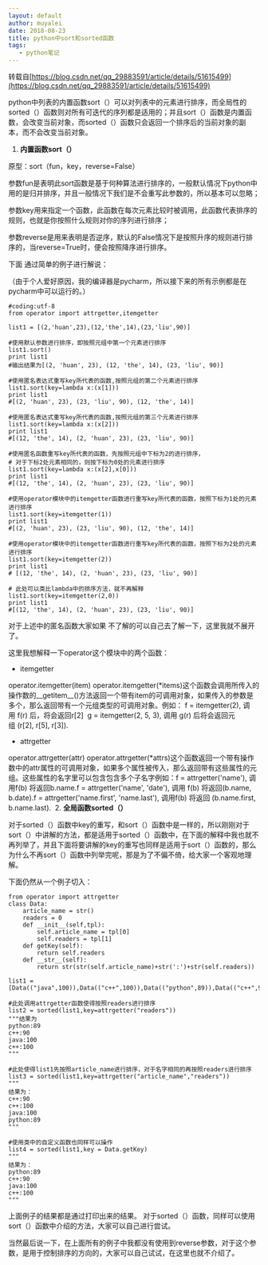 ```yaml
---
layout: default
author: muyalei
date: 2018-08-23
title: python中sort和sorted函数
tags:
   - python笔记
---
```


转载自[https://blog.csdn.net/qq_29883591/article/details/51615499](https://blog.csdn.net/qq_29883591/article/details/51615499) 

python中列表的内置函数sort（）可以对列表中的元素进行排序，而全局性的sorted（）函数则对所有可迭代的序列都是适用的；并且sort（）函数是内置函数，会改变当前对象，而sorted（）函数只会返回一个排序后的当前对象的副本，而不会改变当前对象。

1. **内置函数sort（）**

原型：sort（fun，key，reverse=False）

参数fun是表明此sort函数是基于何种算法进行排序的，一般默认情况下python中用的是归并排序，并且一般情况下我们是不会重写此参数的，所以基本可以忽略；

参数key用来指定一个函数，此函数在每次元素比较时被调用，此函数代表排序的规则，也就是你按照什么规则对你的序列进行排序；

参数reverse是用来表明是否逆序，默认的False情况下是按照升序的规则进行排序的，当reverse=True时，便会按照降序进行排序。

下面 通过简单的例子进行解说：

（由于个人爱好原因，我的编译器是pycharm，所以接下来的所有示例都是在pycharm中可以运行的。）
```
#coding:utf-8
from operator import attrgetter,itemgetter
 
list1 = [(2,'huan',23),(12,'the',14),(23,'liu',90)]
 
#使用默认参数进行排序，即按照元组中第一个元素进行排序
list1.sort()
print list1
#输出结果为[(2, 'huan', 23), (12, 'the', 14), (23, 'liu', 90)]
 
#使用匿名表达式重写key所代表的函数,按照元组的第二个元素进行排序
list1.sort(key=lambda x:(x[1]))
print list1
#[(2, 'huan', 23), (23, 'liu', 90), (12, 'the', 14)]
 
#使用匿名表达式重写key所代表的函数,按照元组的第三个元素进行排序
list1.sort(key=lambda x:(x[2]))
print list1
#[(12, 'the', 14), (2, 'huan', 23), (23, 'liu', 90)]
 
#使用匿名函数重写key所代表的函数，先按照元组中下标为2的进行排序，
# 对于下标2处元素相同的，则按下标为0处的元素进行排序
list1.sort(key=lambda x:(x[2],x[0]))
print list1
#[(12, 'the', 14), (2, 'huan', 23), (23, 'liu', 90)]
 
#使用operator模块中的itemgetter函数进行重写key所代表的函数，按照下标为1处的元素进行排序
list1.sort(key=itemgetter(1))
print list1
#[(2, 'huan', 23), (23, 'liu', 90), (12, 'the', 14)]
 
#使用operator模块中的itemgetter函数进行重写key所代表的函数，按照下标为2处的元素进行排序
list1.sort(key=itemgetter(2))
print list1
# [(12, 'the', 14), (2, 'huan', 23), (23, 'liu', 90)]
 
# 此处可以类比lambda中的排序方法，就不再解释
list1.sort(key=itemgetter(2,0))
print list1
#[(12, 'the', 14), (2, 'huan', 23), (23, 'liu', 90)]
```

对于上述中的匿名函数大家如果 不了解的可以自己去了解一下，这里我就不展开了。

这里我想解释一下operator这个模块中的两个函数：

- itemgetter

operator.itemgetter(item) operator.itemgetter(*items)这个函数会调用所传入的操作数的__getitem__()方法返回一个带有item的可调用对象，如果传入的参数是多个，那么返回带有一个元组类型的可调用对象。例如： f = itemgetter(2), 调用 f(r) 后，将会返回r[2]  g = itemgetter(2, 5, 3), 调用 g(r) 后将会返回元组 (r[2], r[5], r[3]). 
- attrgetter

operator.attrgetter(attr) operator.attrgetter(*attrs)这个函数返回一个带有操作数中的attr属性的可调用对象，如果多个属性被传入，那么返回带有这些属性的元组。这些属性的名字里可以包含包含多个子名字例如：f = attrgetter('name'), 调用f(b) 将返回b.name.f = attrgetter('name', 'date'), 调用 f(b) 将返回(b.name, b.date).f = attrgetter('name.first', 'name.last'), 调用f(b) 将返回 (b.name.first, b.name.last). 
2. **全局函数sorted（）**

对于sorted（）函数中key的重写，和sort（）函数中是一样的，所以刚刚对于sort（）中讲解的方法，都是适用于sorted（）函数中，在下面的解释中我也就不再列举了，并且下面将要讲解的key的重写也同样是适用于sort（）函数的，那么为什么不再sort（）函数中列举完呢，那是为了不偏不倚，给大家一个客观地理解。

下面仍然从一个例子切入：
```
from operator import attrgetter
class Data:
    article_name = str()
    readers = 0
    def __init__(self,tpl):
        self.article_name = tpl[0]
        self.readers = tpl[1]
    def getKey(self):
        return self.readers
    def __str__(self):
        return str(str(self.article_name)+str(':')+str(self.readers))
 
list1 = [Data(("java",100)),Data(("c++",100)),Data(("python",89)),Data(("c++",90))]
 
#此处调用attrgetter函数使得按照readers进行排序
list2 = sorted(list1,key=attrgetter("readers"))
"""结果为
python:89
c++:90
java:100
c++:100
"""
 
#此处使得list1先按照article_name进行排序，对于名字相同的再按照readers进行排序
list3 = sorted(list1,key=attrgetter("article_name","readers"))
"""
结果为：
c++:90
c++:100
java:100
python:89
"""
 
#使用类中的自定义函数也同样可以操作
list4 = sorted(list1,key = Data.getKey)
"""
结果为：
python:89
c++:90
java:100
c++:100
"""
```

上面例子的结果都是通过打印出来的结果。
对于sorted（）函数，同样可以使用sort（）函数中介绍的方法，大家可以自己进行尝试。

当然最后说一下，在上面所有的例子中我都没有使用到reverse参数，对于这个参数，是用于控制排序的方向的，大家可以自己试试，在这里也就不介绍了。
